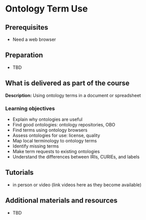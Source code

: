 # Ontology Term Use

## Prerequisites
- Need a web browser

## Preparation
- TBD

## What is delivered as part of the course

**Description:** Using ontology terms in a document or spreadsheet

### Learning objectives
- Explain why ontologies are useful
- Find good ontologies: ontology repositories, OBO
- Find terms using ontology browsers
- Assess ontologies for use: license, quality
- Map local terminology to ontology terms
- Identify missing terms
- Make term requests to existing ontologies
- Understand the differences between IRIs, CURIEs, and labels

## Tutorials
- in person or video (link videos here as they become available)

## Additional materials and resources
- TBD